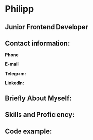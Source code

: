 # Philipp

## Junior Frontend Developer

## Contact information:

**Phone:** 

**E-mail:** 

**Telegram:** 

**LinkedIn:**

## Briefly About Myself:

## Skills and Proficiency:

## Code example:
